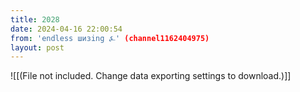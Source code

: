 ```yaml
---
title: 2028
date: 2024-04-16 22:00:54
from: 'endless шизing ⍼' (channel1162404975)
layout: post
---
```


![[(File not included. Change data exporting settings to download.)]]


